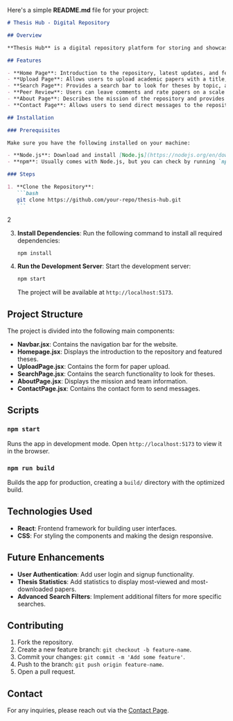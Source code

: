 Here's a simple **README.md** file for your project:

````markdown
# Thesis Hub - Digital Repository

## Overview

**Thesis Hub** is a digital repository platform for storing and showcasing academic theses and dissertations. The platform provides users with a seamless experience to search, upload, review, and interact with scholarly content. It includes features such as thesis upload, peer review, search functionality, and contact forms for user inquiries.

## Features

- **Home Page**: Introduction to the repository, latest updates, and featured theses.
- **Upload Page**: Allows users to upload academic papers with a title, abstract, and file.
- **Search Page**: Provides a search bar to look for theses by topic, author, year, or keywords.
- **Peer Review**: Users can leave comments and rate papers on a scale of 1-10.
- **About Page**: Describes the mission of the repository and provides details about the team.
- **Contact Page**: Allows users to send direct messages to the repository team.

## Installation

### Prerequisites

Make sure you have the following installed on your machine:

- **Node.js**: Download and install [Node.js](https://nodejs.org/en/download/).
- **npm**: Usually comes with Node.js, but you can check by running `npm -v` in your terminal.

### Steps

1. **Clone the Repository**:
   ```bash
   git clone https://github.com/your-repo/thesis-hub.git
   ```
````

2

3. **Install Dependencies**:
   Run the following command to install all required dependencies:

   ```bash
   npm install
   ```

4. **Run the Development Server**:
   Start the development server:
   ```bash
   npm start
   ```
   The project will be available at `http://localhost:5173`.

## Project Structure

The project is divided into the following main components:


- **Navbar.jsx**: Contains the navigation bar for the website.
- **Homepage.jsx**: Displays the introduction to the repository and featured theses.
- **UploadPage.jsx**: Contains the form for paper upload.
- **SearchPage.jsx**: Contains the search functionality to look for theses.
- **AboutPage.jsx**: Displays the mission and team information.
- **ContactPage.jsx**: Contains the contact form to send messages.

## Scripts

### `npm start`

Runs the app in development mode. Open `http://localhost:5173` to view it in the browser.

### `npm run build`

Builds the app for production, creating a `build/` directory with the optimized build.

## Technologies Used

- **React**: Frontend framework for building user interfaces.
- **CSS**: For styling the components and making the design responsive.


## Future Enhancements

- **User Authentication**: Add user login and signup functionality.
- **Thesis Statistics**: Add statistics to display most-viewed and most-downloaded papers.
- **Advanced Search Filters**: Implement additional filters for more specific searches.

## Contributing

1. Fork the repository.
2. Create a new feature branch: `git checkout -b feature-name`.
3. Commit your changes: `git commit -m 'Add some feature'`.
4. Push to the branch: `git push origin feature-name`.
5. Open a pull request.

## Contact

For any inquiries, please reach out via the [Contact Page](http://localhost:5173/contact).

